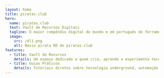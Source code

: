 ```yaml
---
layout: home
title: piratas.club
hero:
  name: piratas.club
  text: Vault de Recursos Digitais
  tagline: O maior compêndio digital do mundo e em português de ferramentas, guias e conhecimentos essenciais para a cultura hacker.
  image:
    src: /dl1.png
    alt: Navio pirata RD do piratas.club
features:
  - title: Vault de Recursos
    details: Um espaço dedicado a quem cria, aprende e experimenta tecnologia. Aqui você encontra ferramentas, guias e materiais organizados para impulsionar seus projetos.
  - title: Guias Práticos
    details: Tutoriais diretos sobre tecnologia underground, automação e cultura hacker. Aprenda truques, métodos e ferramentas que ampliam seus limites digitais.
---
```


<script setup>
import { onMounted } from 'vue'

onMounted(() => {
  setTimeout(() => {
    // Buscar todos os cards de features
    const featureCards = document.querySelectorAll('.VPFeature')
    
    featureCards.forEach((card) => {
      // Buscar o título para identificar qual card é qual
      const titleElement = card.querySelector('h2, .title, h3')
      const title = titleElement ? titleElement.textContent.trim() : ''
      
      let iconSrc = ''
      let altText = ''
      
      if (title.includes('Vault')) {
        iconSrc = '/nerd.png'
        altText = 'Vault de Recursos'
      } else if (title.includes('Guias')) {
        iconSrc = '/hack1.png'
        altText = 'Guias Práticos'
      }
      
      if (iconSrc) {
        // Adicionar classe específica ao card para CSS
        if (title.includes('Vault')) {
          card.classList.add('vault-card')
        } else if (title.includes('Guias')) {
          card.classList.add('guias-card')
        }
      }
    })
  }, 100)
})
</script>

<style>
/* Layout dos cards - textos em cima, ícones embaixo */
.VPFeature {
  display: flex;
  flex-direction: column;
  justify-content: space-between;
  min-height: clamp(180px, 25vh, 280px);
  position: relative;
  padding: clamp(16px, 3vw, 24px);
  overflow: hidden;
}

/* Ícone do Vault de Recursos */
.vault-card::after {
  content: "";
  position: absolute;
  bottom: -10px; /* Reduzido para parecer que sai da borda */
  left: 50%;
  transform: translateX(-50%);
  width: clamp(80px, 12vw, 120px);
  height: clamp(80px, 12vw, 120px);
  background-image: url('/nerd.png');
  background-size: contain;
  background-repeat: no-repeat;
  background-position: center;
  z-index: 10;
}

/* Ícone dos Guias Práticos */
.guias-card::after {
  content: "";
  position: absolute;
  bottom: -10px; /* Reduzido para parecer que sai da borda */
  left: 50%;
  transform: translateX(-50%);
  width: clamp(80px, 12vw, 120px);
  height: clamp(80px, 12vw, 120px);
  background-image: url('/hack1.png');
  background-size: contain;
  background-repeat: no-repeat;
  background-position: center;
  z-index: 10;
}

/* Cards com efeito sutil no fundo preto */
.VPFeature {
  border: 1px solid rgba(255, 255, 255, 0.15) !important;
  border-radius: 12px !important;
  transition: all 0.3s ease !important;
  background: rgba(255, 255, 255, 0.03) !important;
  backdrop-filter: blur(10px) !important;
}

.VPFeature:hover {
  border-color: rgba(255, 255, 255, 0.25) !important;
  background: rgba(255, 255, 255, 0.08) !important;
  transform: translateY(-3px) !important;
  box-shadow: 0 12px 30px rgba(0, 0, 0, 0.4) !important;
}

/* Efeito hover dos ícones - mais sutil */
.vault-card:hover::after,
.guias-card:hover::after {
  transform: translateX(-50%) scale(1.1);
  transition: transform 0.3s ease;
  filter: brightness(1.1);
}

/* Ajustar espaçamento dos textos para dar espaço ao ícone */
.VPFeature h2,
.VPFeature h3,
.VPFeature .title {
  margin-bottom: clamp(8px, 2vw, 16px);
  margin-top: 0;
}

.VPFeature p {
  margin-bottom: 0;
  padding-bottom: clamp(60px, 12vw, 100px); /* Responsivo para diferentes tamanhos */
}
</style>